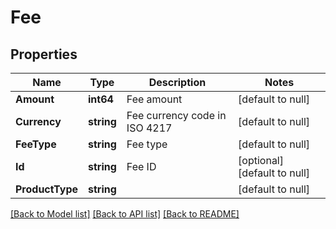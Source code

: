 # Fee

## Properties
Name | Type | Description | Notes
------------ | ------------- | ------------- | -------------
**Amount** | **int64** | Fee amount | [default to null]
**Currency** | **string** | Fee currency code in ISO 4217 | [default to null]
**FeeType** | **string** | Fee type | [default to null]
**Id** | **string** | Fee ID | [optional] [default to null]
**ProductType** | **string** |  | [default to null]

[[Back to Model list]](../README.md#documentation-for-models) [[Back to API list]](../README.md#documentation-for-api-endpoints) [[Back to README]](../README.md)

